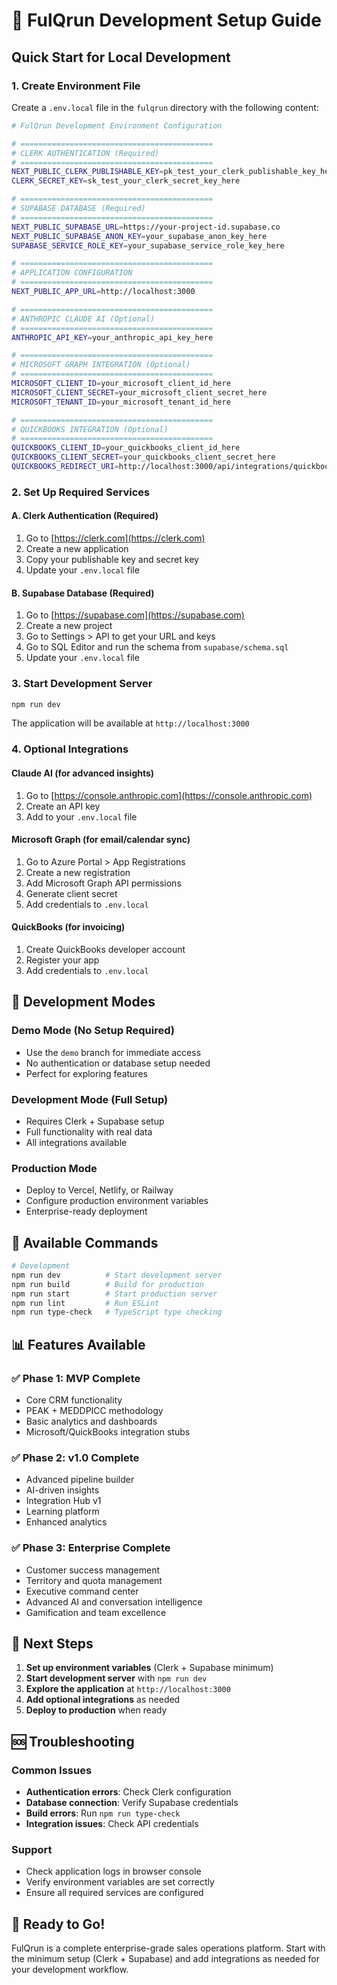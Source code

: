 # 🚀 FulQrun Development Setup Guide

## Quick Start for Local Development

### 1. Create Environment File

Create a `.env.local` file in the `fulqrun` directory with the following content:

```bash
# FulQrun Development Environment Configuration

# ===========================================
# CLERK AUTHENTICATION (Required)
# ===========================================
NEXT_PUBLIC_CLERK_PUBLISHABLE_KEY=pk_test_your_clerk_publishable_key_here
CLERK_SECRET_KEY=sk_test_your_clerk_secret_key_here

# ===========================================
# SUPABASE DATABASE (Required)
# ===========================================
NEXT_PUBLIC_SUPABASE_URL=https://your-project-id.supabase.co
NEXT_PUBLIC_SUPABASE_ANON_KEY=your_supabase_anon_key_here
SUPABASE_SERVICE_ROLE_KEY=your_supabase_service_role_key_here

# ===========================================
# APPLICATION CONFIGURATION
# ===========================================
NEXT_PUBLIC_APP_URL=http://localhost:3000

# ===========================================
# ANTHROPIC CLAUDE AI (Optional)
# ===========================================
ANTHROPIC_API_KEY=your_anthropic_api_key_here

# ===========================================
# MICROSOFT GRAPH INTEGRATION (Optional)
# ===========================================
MICROSOFT_CLIENT_ID=your_microsoft_client_id_here
MICROSOFT_CLIENT_SECRET=your_microsoft_client_secret_here
MICROSOFT_TENANT_ID=your_microsoft_tenant_id_here

# ===========================================
# QUICKBOOKS INTEGRATION (Optional)
# ===========================================
QUICKBOOKS_CLIENT_ID=your_quickbooks_client_id_here
QUICKBOOKS_CLIENT_SECRET=your_quickbooks_client_secret_here
QUICKBOOKS_REDIRECT_URI=http://localhost:3000/api/integrations/quickbooks/callback
```

### 2. Set Up Required Services

#### A. Clerk Authentication (Required)
1. Go to [https://clerk.com](https://clerk.com)
2. Create a new application
3. Copy your publishable key and secret key
4. Update your `.env.local` file

#### B. Supabase Database (Required)
1. Go to [https://supabase.com](https://supabase.com)
2. Create a new project
3. Go to Settings > API to get your URL and keys
4. Go to SQL Editor and run the schema from `supabase/schema.sql`
5. Update your `.env.local` file

### 3. Start Development Server

```bash
npm run dev
```

The application will be available at `http://localhost:3000`

### 4. Optional Integrations

#### Claude AI (for advanced insights)
1. Go to [https://console.anthropic.com](https://console.anthropic.com)
2. Create an API key
3. Add to your `.env.local` file

#### Microsoft Graph (for email/calendar sync)
1. Go to Azure Portal > App Registrations
2. Create a new registration
3. Add Microsoft Graph API permissions
4. Generate client secret
5. Add credentials to `.env.local`

#### QuickBooks (for invoicing)
1. Create QuickBooks developer account
2. Register your app
3. Add credentials to `.env.local`

## 🎯 Development Modes

### Demo Mode (No Setup Required)
- Use the `demo` branch for immediate access
- No authentication or database setup needed
- Perfect for exploring features

### Development Mode (Full Setup)
- Requires Clerk + Supabase setup
- Full functionality with real data
- All integrations available

### Production Mode
- Deploy to Vercel, Netlify, or Railway
- Configure production environment variables
- Enterprise-ready deployment

## 🚀 Available Commands

```bash
# Development
npm run dev          # Start development server
npm run build        # Build for production
npm run start        # Start production server
npm run lint         # Run ESLint
npm run type-check   # TypeScript type checking
```

## 📊 Features Available

### ✅ Phase 1: MVP Complete
- Core CRM functionality
- PEAK + MEDDPICC methodology
- Basic analytics and dashboards
- Microsoft/QuickBooks integration stubs

### ✅ Phase 2: v1.0 Complete
- Advanced pipeline builder
- AI-driven insights
- Integration Hub v1
- Learning platform
- Enhanced analytics

### ✅ Phase 3: Enterprise Complete
- Customer success management
- Territory and quota management
- Executive command center
- Advanced AI and conversation intelligence
- Gamification and team excellence

## 🎯 Next Steps

1. **Set up environment variables** (Clerk + Supabase minimum)
2. **Start development server** with `npm run dev`
3. **Explore the application** at `http://localhost:3000`
4. **Add optional integrations** as needed
5. **Deploy to production** when ready

## 🆘 Troubleshooting

### Common Issues
- **Authentication errors**: Check Clerk configuration
- **Database connection**: Verify Supabase credentials
- **Build errors**: Run `npm run type-check`
- **Integration issues**: Check API credentials

### Support
- Check application logs in browser console
- Verify environment variables are set correctly
- Ensure all required services are configured

## 🎉 Ready to Go!

FulQrun is a complete enterprise-grade sales operations platform. Start with the minimum setup (Clerk + Supabase) and add integrations as needed for your development workflow.
